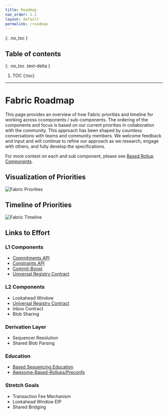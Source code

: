 ```yaml
---
title: Roadmap
nav_order: 1.1
layout: default
permalink: /roadmap
---
```

{: .no_toc }

## Table of contents
{: .no_toc .text-delta }

1. TOC
{:toc}

---
# Fabric Roadmap

This page provides an overview of how Fabric priorities and timeline for working across ccomponents / sub-components. The ordering of the components and focus is based on our current priorities in collaboration with the community. This approach has been shaped by countless conversations with teams and community members. We welcome feedback and input and will continue to refine our approach as we research, engage with others, and fully develop the specifications.

For more context on each  and sub component, please see [Based Rollup Components]([/website/education/based-rollups-201](https://eth-fabric.github.io/website/education/based-rollups/Based-Rollups-Componets)).

## Visualization of Priorities
![Fabric Priorities](/website/assets/images/fabric-priorities.png)

## Timeline of Priorities
![Fabric Timeline](/website/assets/images/fabric-timeline.png)

## Links to Effort

### L1 Components
- [Commitments API](https://github.com/eth-fabric/commitments-specs)
- [Constraints API](https://github.com/eth-fabric/constraints-specs)
- [Commit-Boost](https://github.com/Commit-Boost/commit-boost-client)
- [Universal Registry Contract](https://github.com/eth-fabric/urc)

### L2 Components
- Lookahead Window 
- [Universal Registry Contract](https://github.com/eth-fabric/urc)
- Inbox Contract
- Blob Sharing

### Derivation Layer
- Sequencer Resolution
- Shared Blob Parsing

### Education
- [Based Sequencing Education](https://eth-fabric.github.io/website/education)
- [Awesome-Based-Rollups/Preconfs](https://github.com/eth-fabric/awesome-based-rollups)

### Stretch Goals
- Transaction Fee Mechanism
- Lookahead Window EIP
- Shared Bridging
